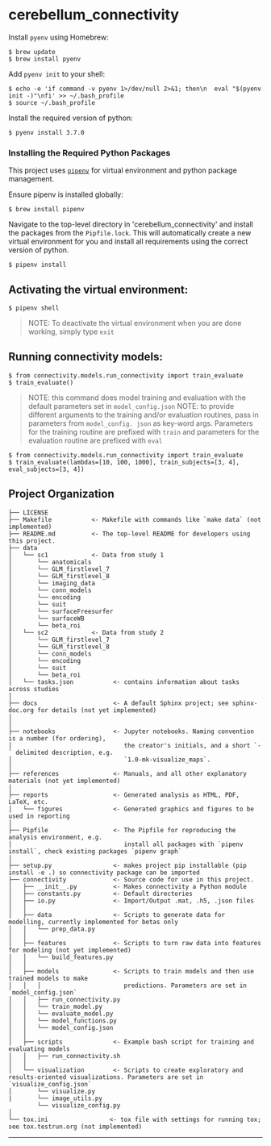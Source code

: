 cerebellum_connectivity 
==============================

Install `pyenv` using Homebrew:

    $ brew update
    $ brew install pyenv

Add `pyenv init` to your shell:

    $ echo -e 'if command -v pyenv 1>/dev/null 2>&1; then\n  eval "$(pyenv init -)"\nfi' >> ~/.bash_profile
    $ source ~/.bash_profile

Install the required version of python:

    $ pyenv install 3.7.0

### Installing the Required Python Packages

This project uses [`pipenv`](https://github.com/pypa/pipenv) for virtual environment and python package management.

Ensure pipenv is installed globally:

    $ brew install pipenv

Navigate to the top-level directory in 'cerebellum_connectivity' and install the packages from the `Pipfile.lock`.
This will automatically create a new virtual environment for you and install all requirements using the correct version of python.

    $ pipenv install

## Activating the virtual environment:

    $ pipenv shell

> NOTE: To deactivate the virtual environment when you are done working, simply type `exit`

## Running connectivity models:

    $ from connectivity.models.run_connectivity import train_evaluate
    $ train_evaluate()

> NOTE: this command does model training and evaluation with the default parameters set in `model_config.json`
> NOTE: to provide different arguments to the training and/or evaluation routines, pass in parameters from `model_config. json` as key-word args. Parameters for the training routine are prefixed with `train` and parameters for the evaluation routine are prefixed with `eval` 

    $ from connectivity.models.run_connectivity import train_evaluate
    $ train_evaluate(lambdas=[10, 100, 1000], train_subjects=[3, 4], eval_subjects=[3, 4])


Project Organization
------------

    ├── LICENSE
    ├── Makefile           <- Makefile with commands like `make data` (not implemented)
    ├── README.md          <- The top-level README for developers using this project.
    ├── data
    │   └── sc1            <- Data from study 1
    │       └── anatomicals          
    │       └── GLM_firstlevel_7
    │       └── GLM_firstlevel_8
    │       └── imaging_data
    │       └── conn_models
    │       └── encoding
    │       └── suit
    │       └── surfaceFreesurfer
    │       └── surfaceWB
    │       └── beta_roi
    │   └── sc2            <- Data from study 2         
    │       └── GLM_firstlevel_7
    │       └── GLM_firstlevel_8
    │       └── conn_models
    │       └── encoding
    │       └── suit
    │       └── beta_roi    
    │   └── tasks.json           <- contains information about tasks across studies
    │
    ├── docs                     <- A default Sphinx project; see sphinx-doc.org for details (not yet implemented)
    │
    │
    ├── notebooks                <- Jupyter notebooks. Naming convention is a number (for ordering),
    │                               the creator's initials, and a short `-` delimited description, e.g.
    │                               `1.0-mk-visualize_maps`.
    │
    ├── references               <- Manuals, and all other explanatory materials (not yet implemented)
    │
    ├── reports                  <- Generated analysis as HTML, PDF, LaTeX, etc.
    │   └── figures              <- Generated graphics and figures to be used in reporting
    │
    ├── Pipfile                  <- The Pipfile for reproducing the analysis environment, e.g.
    │                               install all packages with `pipenv install`, check existing packages `pipenv graph`
    │
    ├── setup.py                 <- makes project pip installable (pip install -e .) so connectivity package can be imported
    ├── connectivity             <- Source code for use in this project.
    │   ├── __init__.py          <- Makes connectivity a Python module
    │   ├── constants.py         <- Default directories   
    │   ├── io.py                <- Import/Output .mat, .h5, .json files
    │   │
    │   ├── data                 <- Scripts to generate data for modelling, currently implemented for betas only
    │   │   └── prep_data.py
    │   │
    │   ├── features             <- Scripts to turn raw data into features for modeling (not yet implemented)
    │   │   └── build_features.py
    │   │
    │   ├── models               <- Scripts to train models and then use trained models to make
    │   │   │                       predictions. Parameters are set in `model_config.json`
    │   │   ├── run_connectivity.py
    │   │   └── train_model.py
    │   │   └── evaluate_model.py
    │   │   └── model_functions.py
    │   │   └── model_config.json
    │   │   
    │   ├── scripts              <- Example bash script for training and evaluating models
    │   │   ├── run_connectivity.sh
    │   │
    │   └── visualization        <- Scripts to create exploratory and results-oriented visualizations. Parameters are set in `visualize_config.json`
    │       └── visualize.py
    |       └── image_utils.py
            └── visualize_config.py
    │
    └── tox.ini                 <- tox file with settings for running tox; see tox.testrun.org (not implemented)


--------

